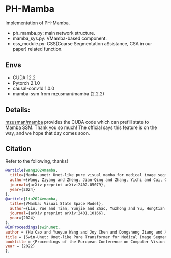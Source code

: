 # PH-Mamba
Implementation of PH-Mamba.
- ph_mamba.py: main network structure.
- mamba_sys.py: VMamba-based component.
- css_module.py: CSS(Coarse Segmentation aSsistance, CSA in our paper) related function.

## Envs
- CUDA 12.2
- Pytorch 2.1.0
- causal-conv1d 1.0.0
- mamba-ssm from mzusman/mamba (2.2.2)

## Details:
[mzusman/mamba](https://github.com/mzusman/mamba/tree/chunked_mamba) provides the CUDA code which can prefill state to Mamba SSM. Thank you so much!
The official says this feature is on the way, and we hope that day comes soon.


## Citation
Refer to the following, thanks!

```bibtex
@article{wang2024mamba,
  title={Mamba-unet: Unet-like pure visual mamba for medical image segmentation},
  author={Wang, Ziyang and Zheng, Jian-Qing and Zhang, Yichi and Cui, Ge and Li, Lei},
  journal={arXiv preprint arXiv:2402.05079},
  year={2024}
},
@article{liu2024vmamba,
  title={VMamba: Visual State Space Model},
  author={Liu, Yue and Tian, Yunjie and Zhao, Yuzhong and Yu, Hongtian and Xie, Lingxi and Wang, Yaowei and Ye, Qixiang and Liu, Yunfan},
  journal={arXiv preprint arXiv:2401.10166},
  year={2024}
},
@InProceedings{swinunet,
author = {Hu Cao and Yueyue Wang and Joy Chen and Dongsheng Jiang and Xiaopeng Zhang and Qi Tian and Manning Wang},
title = {Swin-Unet: Unet-like Pure Transformer for Medical Image Segmentation},
booktitle = {Proceedings of the European Conference on Computer Vision Workshops(ECCVW)},
year = {2022}
},
```
